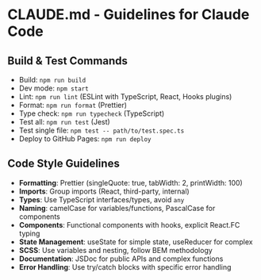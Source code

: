 # CLAUDE.md - Guidelines for Claude Code

## Build & Test Commands
- Build: `npm run build`
- Dev mode: `npm start`
- Lint: `npm run lint` (ESLint with TypeScript, React, Hooks plugins)
- Format: `npm run format` (Prettier)
- Type check: `npm run typecheck` (TypeScript)
- Test all: `npm run test` (Jest)
- Test single file: `npm test -- path/to/test.spec.ts`
- Deploy to GitHub Pages: `npm run deploy`

## Code Style Guidelines
- **Formatting**: Prettier (singleQuote: true, tabWidth: 2, printWidth: 100)
- **Imports**: Group imports (React, third-party, internal)
- **Types**: Use TypeScript interfaces/types, avoid `any`
- **Naming**: camelCase for variables/functions, PascalCase for components
- **Components**: Functional components with hooks, explicit React.FC typing
- **State Management**: useState for simple state, useReducer for complex
- **SCSS**: Use variables and nesting, follow BEM methodology
- **Documentation**: JSDoc for public APIs and complex functions
- **Error Handling**: Use try/catch blocks with specific error handling